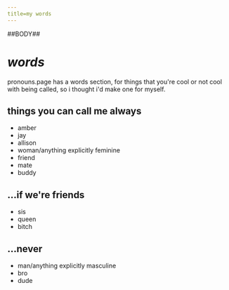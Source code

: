 ```yaml
---
title=my words
---
```

##BODY##

# *words*

pronouns.page has a words section, for things that you're cool or not cool with being called, so i thought i'd make one for myself.

## things you can call me always

- amber
- jay
- allison
- woman/anything explicitly feminine
- friend
- mate
- buddy

## ...if we're friends

- sis
- queen
- bitch

## ...never

- man/anything explicitly masculine
- bro
- dude
